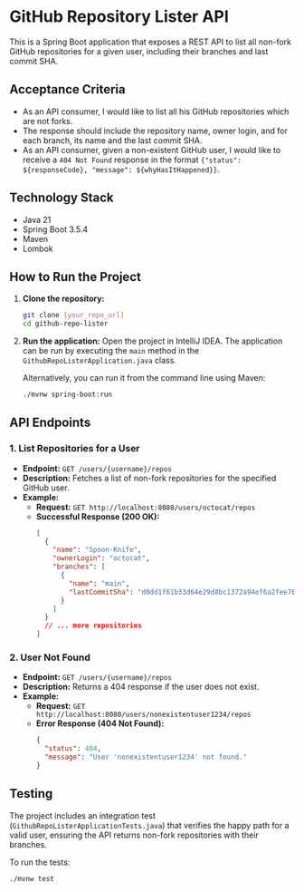 # GitHub Repository Lister API

This is a Spring Boot application that exposes a REST API to list all non-fork GitHub repositories for a given user, including their branches and last commit SHA.

## Acceptance Criteria

- As an API consumer, I would like to list all his GitHub repositories which are not forks.
- The response should include the repository name, owner login, and for each branch, its name and the last commit SHA.
- As an API consumer, given a non-existent GitHub user, I would like to receive a `404 Not Found` response in the format `{"status": ${responseCode}, "message": ${whyHasItHappened}}`.

## Technology Stack

- Java 21
- Spring Boot 3.5.4
- Maven
- Lombok

## How to Run the Project

1.  **Clone the repository:**
    ```bash
    git clone [your_repo_url]
    cd github-repo-lister
    ```

2.  **Run the application:**
    Open the project in IntelliJ IDEA. The application can be run by executing the `main` method in the `GithubRepoListerApplication.java` class.

    Alternatively, you can run it from the command line using Maven:
    ```bash
    ./mvnw spring-boot:run
    ```

## API Endpoints

### 1. List Repositories for a User

- **Endpoint:** `GET /users/{username}/repos`
- **Description:** Fetches a list of non-fork repositories for the specified GitHub user.
- **Example:**
    - **Request:** `GET http://localhost:8080/users/octocat/repos`
    - **Successful Response (200 OK):**
      ```json
      [
        {
          "name": "Spoon-Knife",
          "ownerLogin": "octocat",
          "branches": [
            {
              "name": "main",
              "lastCommitSha": "d0dd1f61b33d64e29d8bc1372a94ef6a2fee76a9"
            }
          ]
        }
        // ... more repositories
      ]
      ```

### 2. User Not Found

- **Endpoint:** `GET /users/{username}/repos`
- **Description:** Returns a 404 response if the user does not exist.
- **Example:**
    - **Request:** `GET http://localhost:8080/users/nonexistentuser1234/repos`
    - **Error Response (404 Not Found):**
      ```json
      {
        "status": 404,
        "message": "User 'nonexistentuser1234' not found."
      }
      ```

## Testing

The project includes an integration test (`GithubRepoListerApplicationTests.java`) that verifies the happy path for a valid user, ensuring the API returns non-fork repositories with their branches.

To run the tests:
```bash
./mvnw test